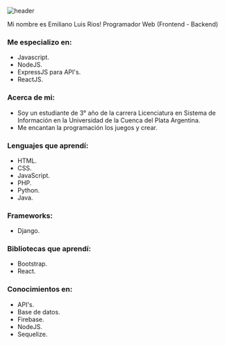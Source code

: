 ![header](https://capsule-render.vercel.app/api?type=waving&fontSize=40&text=EmilianoRios.&fontAlignY=40&desc=Programador%20Web&descAlign=50&color=gradient)

Mi nombre es Emiliano Luis Rios! Programador Web (Frontend - Backend)

### Me especializo en:
- Javascript.
- NodeJS.
- ExpressJS para API's.
- ReactJS.

### Acerca de mi:
- Soy un estudiante de 3° año de la carrera Licenciatura en Sistema de Información en la Universidad de la Cuenca del Plata Argentina.
- Me encantan la programación los juegos y crear.

### Lenguajes que aprendí:
- HTML.
- CSS.
- JavaScript.
- PHP.
- Python.
- Java.

### Frameworks:
- Django.

### Bibliotecas que aprendí:
- Bootstrap.
- React.

### Conocimientos en:
- API's.
- Base de datos.
- Firebase.
- NodeJS.
- Sequelize.
